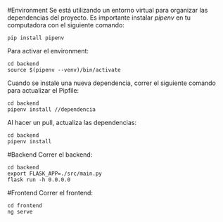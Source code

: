 #Environment
Se está utilizando un entorno virtual para organizar las dependencias del proyecto. Es importante instalar _pipenv_ en tu computadora con el siguiente comando:

```
pip install pipenv
```

Para activar el environment:

```
cd backend
source $(pipenv --venv)/bin/activate
```

Cuando se instale una nueva dependencia, correr el siguiente comando para actualizar el Pipfile:

```
cd backend
pipenv install //dependencia
```

Al hacer un pull, actualiza las dependencias:

```
cd backend
pipenv install
```

#Backend
Correr el backend:

```
cd backend
export FLASK_APP=./src/main.py
flask run -h 0.0.0.0
```

#Frontend
Correr el frontend:

```
cd frontend
ng serve
```
